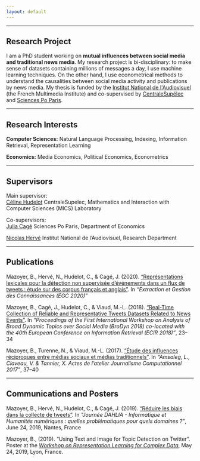 ```yaml
---
layout: default
---
```



***

## Research Project

I am a PhD student working on **mutual influences between social media and traditional news media**. My research project is
bi-disciplinary: to make sense of datasets containing millions of messages a day, I use machine learning techniques.
On the other hand, I use econometrical methods to understand the causalities between social media activity and publications
by news media. My thesis is funded by the [Institut National de l'Audiovisuel](https://www.ina.fr) (the French Multimedia Institute)
and co-supervised by [CentraleSupélec](http://www.centralesupelec.fr/) and [Sciences Po Paris](http://www.sciencespo.fr/).

***

## Research Interests
**Computer Sciences:**
Natural Language Processing, Indexing, Information Retrieval, Representation Learning

**Economics:**
Media Economics, Political Economics, Econometrics

***

## Supervisors
Main supervisor:\
[Céline Hudelot](http://perso.ecp.fr/~hudelotc/) CentraleSupelec, Mathematics and Interaction with Computer Sciences (MICS) Laboratory

Co-supervisors:\
[Julia Cagé](https://sites.google.com/site/juliacagehomepage/home) Sciences Po Paris, Department of Economics

[Nicolas Hervé](http://www.herve.name/pmwiki.php/Main/HomePage) Institut National de l’Audiovisuel, Research Department



***

## Publications
Mazoyer, B., Hervé, N., Hudelot, C., & Cagé, J. (2020). [“Représentations lexicales pour 
la détection non supervisée d’événements dans un flux de tweets : étude sur des corpus 
français et anglais”](https://arxiv.org/abs/2001.04139). In *“Extraction et Gestion des Connaissances (EGC 2020)”*

Mazoyer, B., Cagé, J., Hudelot, C., & Viaud, M.-L. (2018). [“Real-Time Collection of Reliable
and Representative Tweets Datasets Related to News Events”](http://ceur-ws.org/Vol-2078/paper2.pdf). 
In *“Proceedings of the First International Workshop on Analysis of Broad Dynamic Topics over Social 
Media (BroDyn 2018) co-located with the 40th European Conference on Information Retrieval (ECIR 2018)”*, 
23–34

Mazoyer, B., Turenne, N., & Viaud, M.-L. (2017). [“Étude des influences réciproques entre médias
sociaux et médias traditionnels”](https://hal.archives-ouvertes.fr/hal-01691967/document). 
In *“Amsaleg, L., Claveau, V. & Tannier, X. Actes de l’atelier Journalisme Computationnel 2017”*, 37–40

***

## Communications and Posters
Mazoyer, B., Hervé, N., Hudelot, C., & Cagé, J. (2019). [“Réduire les biais dans la collecte de 
tweets”](http://dahlia.egc.asso.fr/journeeDAHLIA28062019/7%20Mazoyer_et_al.pdf). In *"Journée DAHLIA - 
Informatique et Humanités numériques : quelles problématiques pour quels domaines ?"*, June 24, 2019, 
Nantes, France

Mazoyer, B., (2019). “Using Text and Image for Topic Detection on Twitter”. Poster at the 
*[Workshop on Representation Learning for Complex Data](http://mediamining.univ-lyon2.fr/workshop2019/)*, 
May 24, 2019, Lyon, France.
